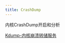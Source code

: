 ```yaml
---
title: CrashDump
---
```


内核CrashDump开启和分析

[Kdump-内核崩溃转储服务](https://mp.weixin.qq.com/s?__biz=Mzg2MDE0Mjk1MQ==&mid=2247484000&idx=1&sn=ce2be5ac7b767a53e93fa503335b2b36&chksm=ce2bae68f95c277ece135d27b048d8bc7139e0ee9ee55971ad00953e27ad11ca2ffc78335124&scene=21#wechat_redirect)


